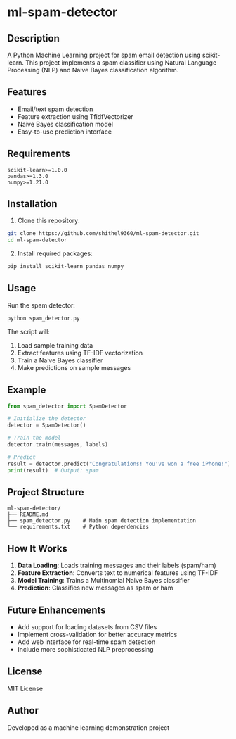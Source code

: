 # ml-spam-detector

## Description
A Python Machine Learning project for spam email detection using scikit-learn. This project implements a spam classifier using Natural Language Processing (NLP) and Naive Bayes classification algorithm.

## Features
- Email/text spam detection
- Feature extraction using TfidfVectorizer
- Naive Bayes classification model
- Easy-to-use prediction interface

## Requirements
```
scikit-learn>=1.0.0
pandas>=1.3.0
numpy>=1.21.0
```

## Installation

1. Clone this repository:
```bash
git clone https://github.com/shithel9360/ml-spam-detector.git
cd ml-spam-detector
```

2. Install required packages:
```bash
pip install scikit-learn pandas numpy
```

## Usage

Run the spam detector:
```bash
python spam_detector.py
```

The script will:
1. Load sample training data
2. Extract features using TF-IDF vectorization
3. Train a Naive Bayes classifier
4. Make predictions on sample messages

## Example
```python
from spam_detector import SpamDetector

# Initialize the detector
detector = SpamDetector()

# Train the model
detector.train(messages, labels)

# Predict
result = detector.predict("Congratulations! You've won a free iPhone!")
print(result)  # Output: spam
```

## Project Structure
```
ml-spam-detector/
├── README.md
├── spam_detector.py    # Main spam detection implementation
└── requirements.txt    # Python dependencies
```

## How It Works
1. **Data Loading**: Loads training messages and their labels (spam/ham)
2. **Feature Extraction**: Converts text to numerical features using TF-IDF
3. **Model Training**: Trains a Multinomial Naive Bayes classifier
4. **Prediction**: Classifies new messages as spam or ham

## Future Enhancements
- Add support for loading datasets from CSV files
- Implement cross-validation for better accuracy metrics
- Add web interface for real-time spam detection
- Include more sophisticated NLP preprocessing

## License
MIT License

## Author
Developed as a machine learning demonstration project

